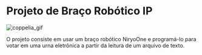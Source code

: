# Projeto de Braço Robótico IP

![coppelia_gif](https://github.com/llucasEmanuel/Braco-Robotico-IP/assets/131834616/6f700b70-4374-446a-ac0a-97c1ea160945)

  O projeto consiste em usar um braço robótico NiryoOne e programá-lo para votar em uma urna eletrônica a partir da leitura de um arquivo de texto.
  
